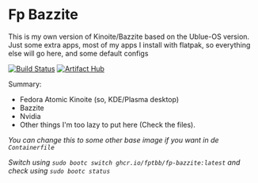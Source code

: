 # Fp Bazzite
This is my own version of Kinoite/Bazzite based on the Ublue-OS version.
Just some extra apps, most of my apps I install with flatpak, so everything else will go here, and some default configs

[![Build Status](https://github.com/Fptbb/fp-bazzite/actions/workflows/build.yml/badge.svg)](https://github.com/Fptbb/fp-bazzite/actions/) [![Artifact Hub](https://img.shields.io/endpoint?url=https://artifacthub.io/badge/repository/fp-bazzite)](https://artifacthub.io/packages/search?repo=fp-bazzite)

Summary:
- Fedora Atomic Kinoite (so, KDE/Plasma desktop)
- Bazzite
- Nvidia
- Other things I'm too lazy to put here (Check the files).

*You can change this to some other base image if you want in de `Containerfile`*

*Switch using `sudo bootc switch ghcr.io/fptbb/fp-bazzite:latest` and check using `sudo bootc status`*
